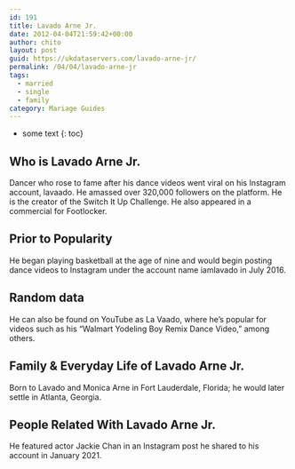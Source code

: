 ```yaml
---
id: 191
title: Lavado Arne Jr.
date: 2012-04-04T21:59:42+00:00
author: chito
layout: post
guid: https://ukdataservers.com/lavado-arne-jr/
permalink: /04/04/lavado-arne-jr  
tags:
  - married
  - single
  - family
category: Mariage Guides
---
```


* some text
{: toc}


## Who is  Lavado Arne Jr.
                  
                  
                  
Dancer who rose to fame after his dance videos went viral on his Instagram account, lavaado. He amassed over 320,000 followers on the platform. He is the creator of the Switch It Up Challenge. He also appeared in a commercial for Footlocker.
                  
                
                
                
## Prior to Popularity 
                  
                  
                  
He began playing basketball at the age of nine and would begin posting dance videos to Instagram under the account name iamlavado in July 2016. 
                  
                
                
                
## Random data 
                  
                  
                  
He can also be found on YouTube as La Vaado, where he&#8217;s popular for videos such as his &#8220;Walmart Yodeling Boy Remix Dance Video,&#8221; among others.
                  
                
                
                
## Family & Everyday Life of Lavado Arne Jr.
                  
                  
                  
Born to Lavado and Monica Arne in Fort Lauderdale, Florida; he would later settle in Atlanta, Georgia. 
                  
                
                
                
## People Related With  Lavado Arne Jr.
                  
                  
                  
He featured actor Jackie Chan in an Instagram post he shared to his account in January 2021.
                  
                
              
            
          
          
          
    
    
  
